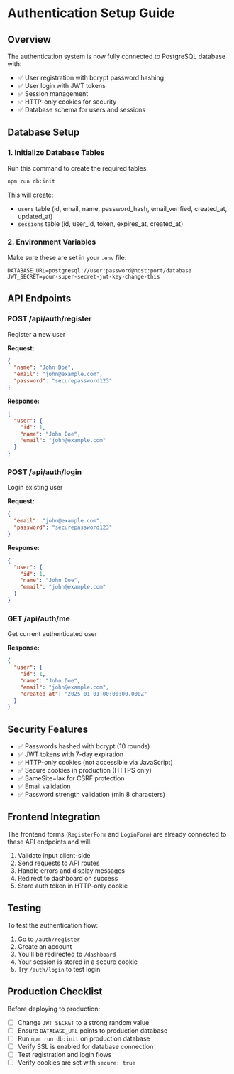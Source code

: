 # Authentication Setup Guide

## Overview

The authentication system is now fully connected to PostgreSQL database with:
- ✅ User registration with bcrypt password hashing
- ✅ User login with JWT tokens
- ✅ Session management
- ✅ HTTP-only cookies for security
- ✅ Database schema for users and sessions

## Database Setup

### 1. Initialize Database Tables

Run this command to create the required tables:

```bash
npm run db:init
```

This will create:
- `users` table (id, email, name, password_hash, email_verified, created_at, updated_at)
- `sessions` table (id, user_id, token, expires_at, created_at)

### 2. Environment Variables

Make sure these are set in your `.env` file:

```env
DATABASE_URL=postgresql://user:password@host:port/database
JWT_SECRET=your-super-secret-jwt-key-change-this
```

## API Endpoints

### POST /api/auth/register
Register a new user

**Request:**
```json
{
  "name": "John Doe",
  "email": "john@example.com",
  "password": "securepassword123"
}
```

**Response:**
```json
{
  "user": {
    "id": 1,
    "name": "John Doe",
    "email": "john@example.com"
  }
}
```

### POST /api/auth/login
Login existing user

**Request:**
```json
{
  "email": "john@example.com",
  "password": "securepassword123"
}
```

**Response:**
```json
{
  "user": {
    "id": 1,
    "name": "John Doe",
    "email": "john@example.com"
  }
}
```

### GET /api/auth/me
Get current authenticated user

**Response:**
```json
{
  "user": {
    "id": 1,
    "name": "John Doe",
    "email": "john@example.com",
    "created_at": "2025-01-01T00:00:00.000Z"
  }
}
```

## Security Features

- ✅ Passwords hashed with bcrypt (10 rounds)
- ✅ JWT tokens with 7-day expiration
- ✅ HTTP-only cookies (not accessible via JavaScript)
- ✅ Secure cookies in production (HTTPS only)
- ✅ SameSite=lax for CSRF protection
- ✅ Email validation
- ✅ Password strength validation (min 8 characters)

## Frontend Integration

The frontend forms (`RegisterForm` and `LoginForm`) are already connected to these API endpoints and will:
1. Validate input client-side
2. Send requests to API routes
3. Handle errors and display messages
4. Redirect to dashboard on success
5. Store auth token in HTTP-only cookie

## Testing

To test the authentication flow:

1. Go to `/auth/register`
2. Create an account
3. You'll be redirected to `/dashboard`
4. Your session is stored in a secure cookie
5. Try `/auth/login` to test login

## Production Checklist

Before deploying to production:

- [ ] Change `JWT_SECRET` to a strong random value
- [ ] Ensure `DATABASE_URL` points to production database
- [ ] Run `npm run db:init` on production database
- [ ] Verify SSL is enabled for database connection
- [ ] Test registration and login flows
- [ ] Verify cookies are set with `secure: true`
